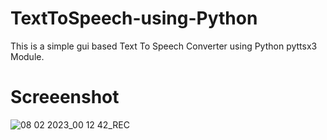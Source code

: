 # TextToSpeech-using-Python
This is a simple gui based Text To Speech Converter using Python pyttsx3 Module.
# Screeenshot
![08 02 2023_00 12 42_REC](https://user-images.githubusercontent.com/71398791/217337042-6f05423d-b6ab-4893-8027-f707b0eb2917.png)
